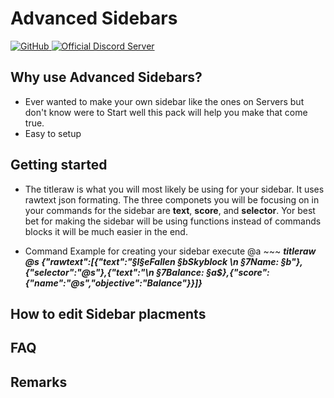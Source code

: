 # Advanced Sidebars

<a href="https://github.com/xFallen54x/advanced-sidebars/blob/main/LICENSE">
  <img alt="GitHub" src="https://img.shields.io/github/license/xFallen54x/advanced-sidebars">
</a>
<a href="https://discord.gg/FN9gwVuE5S">
  <img alt="Official Discord Server" src="https://img.shields.io/discord/753438334663000116?color=%237289DA&label=Discord&style=flat-square">
</a>

## Why use Advanced Sidebars?

-   Ever wanted to make your own sidebar like the ones on Servers but don't know were to Start well this pack will help you make that come true.
-   Easy to setup

## Getting started

- The titleraw is what you will most likely be using for your sidebar. It uses rawtext json formating. The three componets you will be focusing on in your commands for the sidebar are **text**, **score**, and **selector**. Yor best bet for making the sidebar will be using functions instead of commands blocks it will be much easier in the end. 
 
 - Command Example for creating your sidebar execute @a ~~~ ***titleraw @s {"rawtext":[{"text":"§l§eFallen §bSkyblock \n §7Name: §b"},{"selector":"@s"},{"text":"\n §7Balance: §a$},{"score":{"name":"@s","objective":"Balance"}}]}***

## How to edit Sidebar placments 

## FAQ

## Remarks

